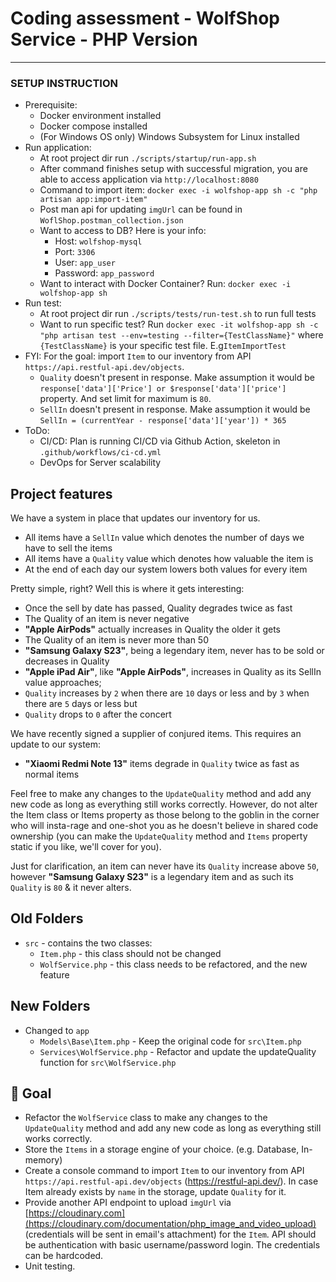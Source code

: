 # Coding assessment - WolfShop Service - PHP Version
_______

### SETUP INSTRUCTION
- Prerequisite:
    - Docker environment installed
    - Docker compose installed
    - (For Windows OS only) Windows Subsystem for Linux installed
- Run application:
    - At root project dir run `./scripts/startup/run-app.sh`
    - After command finishes setup with successful migration, you are able to access application via `http://localhost:8080`
    - Command to import item: `docker exec -i wolfshop-app sh -c "php artisan app:import-item"`
    - Post man api for updating `imgUrl` can be found in `WoflShop.postman_collection.json`
    - Want to access to DB? Here is your info:
      - Host: `wolfshop-mysql`
      - Port: `3306`
      - User: `app_user`
      - Password: `app_password`
    - Want to interact with Docker Container? Run: `docker exec -i wolfshop-app sh`
- Run test:
    - At root project dir run `./scripts/tests/run-test.sh` to run full tests
    - Want to run specific test? Run `docker exec -it wolfshop-app sh -c "php artisan test --env=testing --filter={TestClassName}"` where `{TestClassName}` is your specific test file. E.g`ItemImportTest`
- FYI: For the goal: import `Item` to our inventory  from API `https://api.restful-api.dev/objects`.
    - `Quality` doesn't present in response. Make assumption it would be `response['data']['Price'] or $response['data']['price']` property. And set limit for maximum is `80`.
    - `SellIn` doesn't present in response. Make assumption it would be `SellIn = (currentYear - response['data']['year']) * 365`
- ToDo:
    - CI/CD: Plan is running CI/CD via Github Action, skeleton in `.github/workflows/ci-cd.yml`
    - DevOps for Server scalability
## Project features
We have a system in place that updates our inventory for us.

- All items have a `SellIn` value which denotes the number of days we have to sell the items
- All items have a `Quality` value which denotes how valuable the item is
- At the end of each day our system lowers both values for every item

Pretty simple, right? Well this is where it gets interesting:

- Once the sell by date has passed, Quality degrades twice as fast
- The Quality of an item is never negative
- **"Apple AirPods"** actually increases in Quality the older it gets
- The Quality of an item is never more than 50
- **"Samsung Galaxy S23"**, being a legendary item, never has to be sold or decreases in Quality
- **"Apple iPad Air"**, like **"Apple AirPods"**, increases in Quality as its SellIn value approaches;
- `Quality` increases by `2` when there are `10` days or less and by `3` when there are `5` days or less but
- `Quality` drops to `0` after the concert

We have recently signed a supplier of conjured items. This requires an update to our system:

- **"Xiaomi Redmi Note 13"** items degrade in `Quality` twice as fast as normal items

Feel free to make any changes to the `UpdateQuality` method and add any new code as long as everything still works correctly. 
However, do not alter the Item class or Items property as those belong to the goblin in the corner who will insta-rage and one-shot you as he doesn't believe in shared code ownership (you can make the `UpdateQuality` method and `Items` property static if you like, we'll cover for you).

Just for clarification, an item can never have its `Quality` increase above `50`, however **"Samsung Galaxy S23"** is a legendary item and as such its `Quality` is `80` & it never alters.

## Old Folders
- `src` - contains the two classes:
    - `Item.php` - this class should not be changed
    - `WolfService.php` - this class needs to be refactored, and the new feature
## New Folders 
- Changed to `app`
    - `Models\Base\Item.php` - Keep the original code for `src\Item.php`
    - `Services\WolfService.php` - Refactor and update the updateQuality function for `src\WolfService.php`
## 🎯 Goal
- Refactor the `WolfService` class to make any changes to the `UpdateQuality` method and add any new code as long as everything still works correctly.
- Store the `Items` in a storage engine of your choice. (e.g. Database, In-memory)
- Create a console command to import `Item` to our inventory  from API `https://api.restful-api.dev/objects` (https://restful-api.dev/). In case Item already exists by `name` in the storage, update `Quality` for it.
- Provide another API endpoint to upload `imgUrl` via [https://cloudinary.com](https://cloudinary.com/documentation/php_image_and_video_upload) (credentials will be sent in email's attachment) for the `Item`. API should be authentication with basic username/password login. The credentials can be hardcoded.
- Unit testing.

